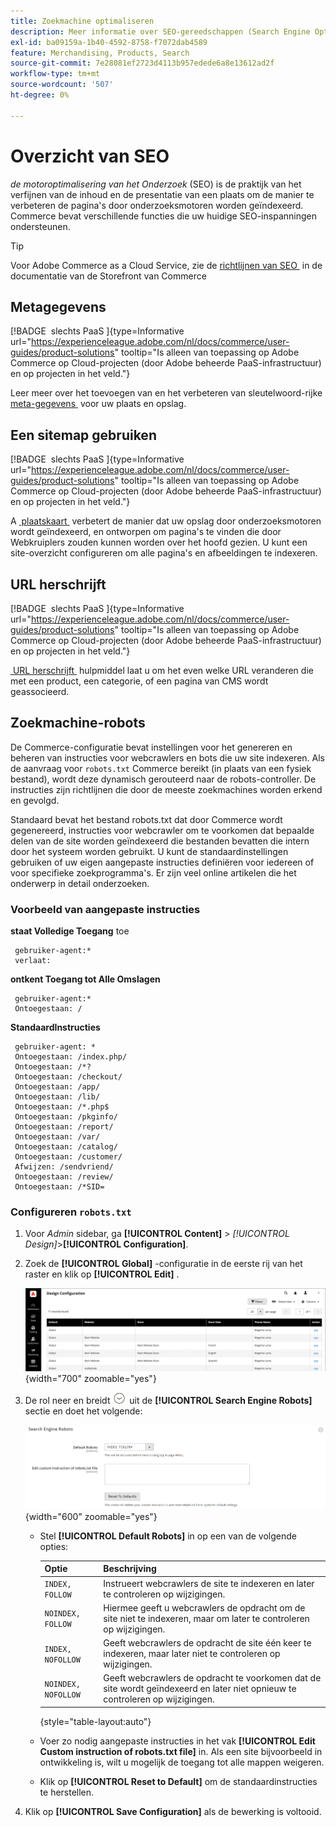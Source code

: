 ```yaml
---
title: Zoekmachine optimaliseren
description: Meer informatie over SEO-gereedschappen (Search Engine Optimization, optimalisatie van zoekprogramma's) voor Commerce-sites en tips en trucs voor optimale SEO.
exl-id: ba09159a-1b40-4592-8758-f7072dab4589
feature: Merchandising, Products, Search
source-git-commit: 7e28081ef2723d4113b957edede6a8e13612ad2f
workflow-type: tm+mt
source-wordcount: '507'
ht-degree: 0%

---
```


# Overzicht van SEO

_de motoroptimalisering van het Onderzoek_ (SEO) is de praktijk van het verfijnen van de inhoud en de presentatie van een plaats om de manier te verbeteren de pagina&#39;s door onderzoeksmotoren worden geïndexeerd. Commerce bevat verschillende functies die uw huidige SEO-inspanningen ondersteunen.

>[!TIP]
>
>Voor Adobe Commerce as a Cloud Service, zie de [&#x200B; richtlijnen van SEO &#x200B;](https://experienceleague.adobe.com/developer/commerce/storefront/setup/seo/indexing/?lang=nl-NL) in de documentatie van de Storefront van Commerce

## Metagegevens

[!BADGE &#x200B; slechts PaaS &#x200B;]{type=Informative url="https://experienceleague.adobe.com/nl/docs/commerce/user-guides/product-solutions" tooltip="Is alleen van toepassing op Adobe Commerce op Cloud-projecten (door Adobe beheerde PaaS-infrastructuur) en op projecten in het veld."}

Leer meer over het toevoegen van en het verbeteren van sleutelwoord-rijke [&#x200B; meta-gegevens &#x200B;](meta-data.md) voor uw plaats en opslag.

## Een sitemap gebruiken

[!BADGE &#x200B; slechts PaaS &#x200B;]{type=Informative url="https://experienceleague.adobe.com/nl/docs/commerce/user-guides/product-solutions" tooltip="Is alleen van toepassing op Adobe Commerce op Cloud-projecten (door Adobe beheerde PaaS-infrastructuur) en op projecten in het veld."}

A [&#x200B; plaatskaart &#x200B;](sitemap-xml.md) verbetert de manier dat uw opslag door onderzoeksmotoren wordt geïndexeerd, en ontworpen om pagina&#39;s te vinden die door Webkruiplers zouden kunnen worden over het hoofd gezien. U kunt een site-overzicht configureren om alle pagina&#39;s en afbeeldingen te indexeren.

## URL herschrijft

[!BADGE &#x200B; slechts PaaS &#x200B;]{type=Informative url="https://experienceleague.adobe.com/nl/docs/commerce/user-guides/product-solutions" tooltip="Is alleen van toepassing op Adobe Commerce op Cloud-projecten (door Adobe beheerde PaaS-infrastructuur) en op projecten in het veld."}

[&#x200B; URL herschrijft &#x200B;](url-rewrite.md) hulpmiddel laat u om het even welke URL veranderen die met een product, een categorie, of een pagina van CMS wordt geassocieerd.

## Zoekmachine-robots

De Commerce-configuratie bevat instellingen voor het genereren en beheren van instructies voor webcrawlers en bots die uw site indexeren. Als de aanvraag voor `robots.txt` Commerce bereikt (in plaats van een fysiek bestand), wordt deze dynamisch gerouteerd naar de robots-controller. De instructies zijn richtlijnen die door de meeste zoekmachines worden erkend en gevolgd.

Standaard bevat het bestand robots.txt dat door Commerce wordt gegenereerd, instructies voor webcrawler om te voorkomen dat bepaalde delen van de site worden geïndexeerd die bestanden bevatten die intern door het systeem worden gebruikt. U kunt de standaardinstellingen gebruiken of uw eigen aangepaste instructies definiëren voor iedereen of voor specifieke zoekprogramma&#39;s. Er zijn veel online artikelen die het onderwerp in detail onderzoeken.

### Voorbeeld van aangepaste instructies

**staat Volledige Toegang** toe

     gebruiker-agent:* 
     verlaat:

**ontkent Toegang tot Alle Omslagen**

     gebruiker-agent:* 
     Ontoegestaan: /

**StandaardInstructies**

     gebruiker-agent: *
     Ontoegestaan: /index.php/
     Ontoegestaan: /*?
     Ontoegestaan: /checkout/
     Ontoegestaan: /app/
     Ontoegestaan: /lib/
     Ontoegestaan: /*.php$ 
     Ontoegestaan: /pkginfo/
     Ontoegestaan: /report/
     Ontoegestaan: /var/
     Ontoegestaan: /catalog/
     Ontoegestaan: /customer/
     Afwijzen: /sendvriend/ 
     Ontoegestaan: /review/
     Ontoegestaan: /*SID= 

### Configureren `robots.txt`

1. Voor _Admin_ sidebar, ga **[!UICONTROL Content]** > _[!UICONTROL Design]_>**[!UICONTROL Configuration]**.

1. Zoek de **[!UICONTROL Global]** -configuratie in de eerste rij van het raster en klik op **[!UICONTROL Edit]** .

   ![&#x200B; Globale ontwerpconfiguratie &#x200B;](./assets/design-configuration-grid.png){width="700" zoomable="yes"}

1. De rol neer en breidt ![&#x200B; selecteur van de Uitbreiding &#x200B;](../assets/icon-display-expand.png) uit de **[!UICONTROL Search Engine Robots]** sectie en doet het volgende:

   ![&#x200B; configuratie van het Ontwerp - de robots van de onderzoeksmotor &#x200B;](./assets/design-configuration-search-engine-robots.png){width="600" zoomable="yes"}

   - Stel **[!UICONTROL Default Robots]** in op een van de volgende opties:

     | Optie | Beschrijving |
     |------|------------|
     | `INDEX, FOLLOW` | Instrueert webcrawlers de site te indexeren en later te controleren op wijzigingen. |
     | `NOINDEX, FOLLOW` | Hiermee geeft u webcrawlers de opdracht om de site niet te indexeren, maar om later te controleren op wijzigingen. |
     | `INDEX, NOFOLLOW` | Geeft webcrawlers de opdracht de site één keer te indexeren, maar later niet te controleren op wijzigingen. |
     | `NOINDEX, NOFOLLOW` | Geeft webcrawlers de opdracht te voorkomen dat de site wordt geïndexeerd en later niet opnieuw te controleren op wijzigingen. |

     {style="table-layout:auto"}

   - Voer zo nodig aangepaste instructies in het vak **[!UICONTROL Edit Custom instruction of robots.txt file]** in. Als een site bijvoorbeeld in ontwikkeling is, wilt u mogelijk de toegang tot alle mappen weigeren.

   - Klik op **[!UICONTROL Reset to Default]** om de standaardinstructies te herstellen.

1. Klik op **[!UICONTROL Save Configuration]** als de bewerking is voltooid.
